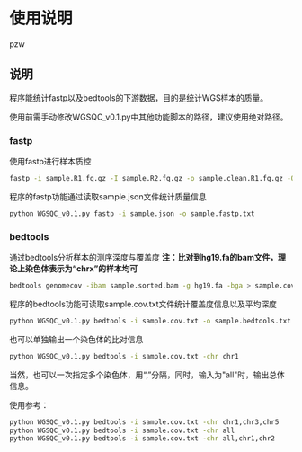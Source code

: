 # 使用说明

pzw

## 说明
程序能统计fastp以及bedtools的下游数据，目的是统计WGS样本的质量。

使用前需手动修改WGSQC_v0.1.py中其他功能脚本的路径，建议使用绝对路径。

### fastp
使用fastp进行样本质控
```bash
fastp -i sample.R1.fq.gz -I sample.R2.fq.gz -o sample.clean.R1.fq.gz -O sample.R2.fq.gz -w 8 -j sample.json -h sample.html
```

程序的fastp功能通过读取sample.json文件统计质量信息
```bash
python WGSQC_v0.1.py fastp -i sample.json -o sample.fastp.txt
```


### bedtools
通过bedtools分析样本的测序深度与覆盖度
**注：比对到hg19.fa的bam文件，理论上染色体表示为“chrx”的样本均可**
```bash
bedtools genomecov -ibam sample.sorted.bam -g hg19.fa -bga > sample.cov.txt
```

程序的bedtools功能可读取sample.cov.txt文件统计覆盖度信息以及平均深度
```bash
python WGSQC_v0.1.py bedtools -i sample.cov.txt -o sample.bedtools.txt
```

也可以单独输出一个染色体的比对信息
```bash
python WGSQC_v0.1.py bedtools -i sample.cov.txt -chr chr1
```

当然，也可以一次指定多个染色体，用“,”分隔，同时，输入为"all"时，输出总体信息。

使用参考：
```bash
python WGSQC_v0.1.py bedtools -i sample.cov.txt -chr chr1,chr3,chr5
python WGSQC_v0.1.py bedtools -i sample.cov.txt -chr all
python WGSQC_v0.1.py bedtools -i sample.cov.txt -chr all,chr1,chr2
```
